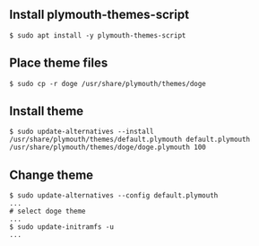 ## Install plymouth-themes-script

```
$ sudo apt install -y plymouth-themes-script
```

## Place theme files

```
$ sudo cp -r doge /usr/share/plymouth/themes/doge
```

## Install theme

```
$ sudo update-alternatives --install /usr/share/plymouth/themes/default.plymouth default.plymouth /usr/share/plymouth/themes/doge/doge.plymouth 100
```

## Change theme

```
$ sudo update-alternatives --config default.plymouth
...
# select doge theme
...
$ sudo update-initramfs -u
...
```
